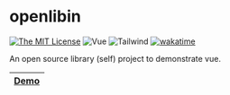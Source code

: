# openlibin

<!-- Shields -->
[![The MIT License](https://img.shields.io/badge/license-MIT-orange.svg?style=flat)](http://opensource.org/licenses/MIT)
![Vue](https://img.shields.io/badge/vue-3.x-blue.svg?style=flat&logo=vue.js)
![Tailwind](https://img.shields.io/badge/tailwind-2.2.6-blueviolet)
[![wakatime](https://wakatime.com/badge/github/sortedcord/openlibin.svg)](https://wakatime.com/badge/github/sortedcord/openlibin)

<!-- Description -->
An open source library (self) project to demonstrate vue.

| [Demo](https://sortedcord.github.io/openlibin/) |
| ----------------------------------------------- |
